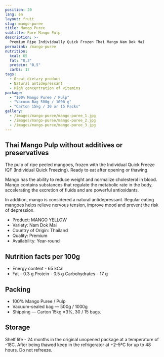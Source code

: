 ```yaml
---
position: 20
lang: en
layout: fruit
slug: mango-puree
title: Mango Puree
subtitle: Pure Mango Pulp
description: >-
  Premium Ripe Individually Quick Frozen Thai Mango Nam Dok Mai
permalink: /mango-puree
nutrition:
  kcal: 65
  fat: "0,3"
  protein: "0,5"
  carbs: 17
tags:
  - Great dietary product
  - Natural antidepressant
  - High concentration of vitamins
package:
  - "100% Mango Puree / Pulp"
  - "Vacuum Bag 500g / 1000 g"
  - "Carton 15kg / 30 or 15 Packs"
gallery:
  - /images/mango-puree/mango-puree_1.jpg
  - /images/mango-puree/mango-puree_2.jpg
  - /images/mango-puree/mango-puree_3.jpg
---
```


## Thai Mango Pulp without additives or preservatives

The pulp of ripe peeled mangoes, frozen with the
Individual Quick Freeze IQF (Individual Quick Freezing).
Ready to eat after opening or thawing.

Mango has the ability to reduce weight and normalize cholesterol in
blood. Mango contains substances that regulate the metabolic rate in
the body, accelerating the excretion of fluids and are powerful antioxidants.

In addition, mango is considered a natural antidepressant. Regular
eating mangoes helps relieve nervous tension, improve mood and
prevent the risk of depression.

* Product: MANGO YELLOW
* Variety: Nam Dok Mai
* Country of Origin: Thailand
* Quality: Premium
* Availability: Year-round

## Nutrition facts per 100g

* Energy content - 65 kCal
* Fat - 0.3 g Protein - 0.5 g Carbohydrates - 17 g

## Packing

* 100% Mango Puree / Pulp
* Vacuum-sealed bag — 500g / 1000g
* Shipping — Carton 15kg ±3%, 30 / 15 bags.

## Storage

Shelf life - 24 months in the original unopened package at a temperature of -18С.
After being thawed keep in the refrigerator at +2–5ªС for up to 48 hours.
Do not refreeze.
